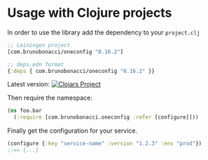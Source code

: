 # Usage with Clojure projects

In order to use the library add the dependency to your `project.clj`

``` clojure
;; Leiningen project
[com.brunobonacci/oneconfig "0.16.2"]

;; deps.edn format
{:deps { com.brunobonacci/oneconfig "0.16.2" }}
```

Latest version: [![Clojars Project](https://img.shields.io/clojars/v/com.brunobonacci/oneconfig.svg)](https://clojars.org/com.brunobonacci/oneconfig)


Then require the namespace:

``` clojure
(ns foo.bar
  (:require [com.brunobonacci.oneconfig :refer [configure]]))
```

Finally get the configuration for your service.

``` clojure
(configure {:key "service-name" :version "1.2.3" :env "prod"})
;;=> {...}
```
